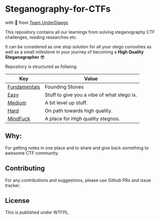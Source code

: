 # Steganography-for-CTFs
with 💌 from [Team UnderDawgs](https://underdawgs.in/)

This repository contains all our learnings from solving steganography CTF challenges, reading researches etc. 

It can be considered as one stop solution for all your stego curiosities as well as a small milestone in your journey of becoming a **High Quality Steganographer** 😎

Repository is structured as follwing:

| **Key**   | **Value**                                |
|-----------|------------------------------------------|
| [Fundamentals](https://github.com/TeamUnderdawgs/Steganography-for-CTFs/tree/master/Fundamentals)     | Founding Stones |
| [Easy](https://github.com/TeamUnderdawgs/Steganography-for-CTFs/tree/master/Easy)     | Stuff to give you a vibe of what stego is. |
| [Medium](https://github.com/TeamUnderdawgs/Steganography-for-CTFs/tree/master/Medium)   | A bit level up stuff.                      |
| [Hard](https://github.com/TeamUnderdawgs/Steganography-for-CTFs/tree/master/Hard)     | On path towards high quality.              |
| [MindFuck](https://github.com/TeamUnderdawgs/Steganography-for-CTFs/tree/master/MindFuck) | A place for High quality stegnos.          |

## Why:
For getting notes in one place and to share and give back something to awesome CTF community.

## Contributing
For any contributions and suggestions, please use Github PRs and issue tracker.

## License
This is published under WTFPL.